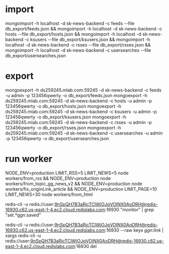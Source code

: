 # import

mongoimport -h localhost -d sk-news-backend -c feeds --file db_export/feeds.json && mongoimport -h localhost -d sk-news-backend -c hosts --file db_export/hosts.json && mongoimport -h localhost -d sk-news-backend -c ksusers --file db_export/ksusers.json && mongoimport -h localhost -d sk-news-backend -c rsses --file db_export/rsses.json && mongoimport -h localhost -d sk-news-backend -c usersearches --file db_export/usersearches.json

# export

mongoexport -h ds259245.mlab.com:59245 -d sk-news-backend -c feeds -u admin -p 123456qwerty -o db_export/feeds.json
mongoexport -h ds259245.mlab.com:59245 -d sk-news-backend -c hosts -u admin -p 123456qwerty -o db_export/hosts.json
mongoexport -h ds259245.mlab.com:59245 -d sk-news-backend -c ksusers -u admin -p 123456qwerty -o db_export/ksusers.json
mongoexport -h ds259245.mlab.com:59245 -d sk-news-backend -c rsses -u admin -p 123456qwerty -o db_export/rsses.json
mongoexport -h ds259245.mlab.com:59245 -d sk-news-backend -c usersearches -u admin -p 123456qwerty -o db_export/usersearches.json

# run worker
NODE_ENV=production LIMIT_RSS=5 LIMIT_NEWS=5 node workers/from_rss && NODE_ENV=production node workers/from_topic_gg_news_v2 && NODE_ENV=production node workers/fix_originLink_article && NODE_ENV=production LIMIT_PAGE=10 LIMIT_NEWS=30 node workers/from_html

redis-cli -u redis://user:9nSpQH7B3aRjcTClWjOJqVOINX0AoDRH@redis-16930.c62.us-east-1-4.ec2.cloud.redislabs.com:16930 "monitor" | grep "set.*ggn:saved"

redis-cli -u redis://user:9nSpQH7B3aRjcTClWjOJqVOINX0AoDRH@redis-16930.c62.us-east-1-4.ec2.cloud.redislabs.com:16930 --raw keys *ggn:link* | xargs redis-cli -u redis://user:9nSpQH7B3aRjcTClWjOJqVOINX0AoDRH@redis-16930.c62.us-east-1-4.ec2.cloud.redislabs.com:16930 del